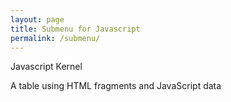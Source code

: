 ```yaml
---
layout: page
title: Submenu for Javascript
permalink: /submenu/
---
```


Javascript Kernel

A table using HTML fragments and JavaScript data
